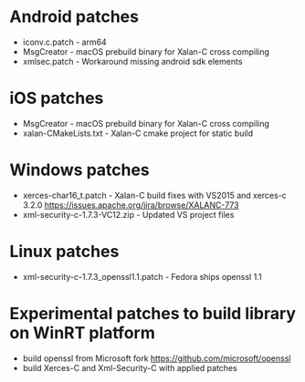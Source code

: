 # Android patches
* iconv.c.patch - arm64
* MsgCreator - macOS prebuild binary for Xalan-C cross compiling
* xmlsec.patch - Workaround missing android sdk elements

# iOS patches
* MsgCreator - macOS prebuild binary for Xalan-C cross compiling
* xalan-CMakeLists.txt - Xalan-C cmake project for static build

# Windows patches
* xerces-char16_t.patch - Xalan-C build fixes with VS2015 and xerces-c 3.2.0
  https://issues.apache.org/jira/browse/XALANC-773
* xml-security-c-1.7.3-VC12.zip - Updated VS project files

# Linux patches
* xml-security-c-1.7.3_openssl1.1.patch - Fedora ships openssl 1.1

# Experimental patches to build library on WinRT platform
* build openssl from Microsoft fork https://github.com/microsoft/openssl
* build Xerces-C and Xml-Security-C with applied patches
